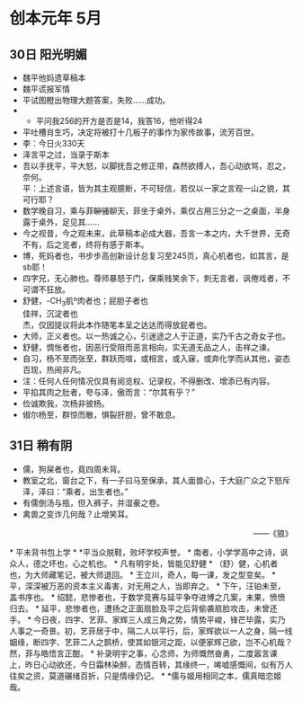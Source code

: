 # 创本元年 5月

## 30日 阳光明媚
* 魏平他妈遗草稿本
* 魏平谎报军情
* 平试图瞪出物理大题答案，失败……成功。
* * 平问我256的开方是否是14，我答16，他听得24
* 平吐槽肖生巧，决定将被打十几板子的事作为家传故事，流芳百世。
* 李：今日火330天
* 泽言平之过，当录于斯本
* 吾以手抚平，平大怒，以脚抚吾之修正带，森然欲搏人，吾心动欲骂，忍之，奈何。  
平：上述言语，皆为其主观臆断，不可轻信，若仅以一家之言观一山之貌，其可行耶？
* 数学晚自习，乘与菲<del>聊骚</del>聊天，菲坐于桌外，乘仅占用三分之一之桌面，半身露于桌外，足见其……
* 今之视昔，今之观未来，此草稿本必成大器，吾言一本之内，大千世界，无奇不有，后之览者，终将有感于斯本。
* 博，死妈者也，书步步高创新设计总复习至245页，真心机者也，如其言，是sb耶！
* 四字兄，无心肺也。尊师暴怒于门，保乘贱笑余下，刺无言者，讽倦戏者，不可谓不狂放。
* 舒健，-CH<sub>3</sub>肌º肉者也；屁胆子者也    
  佳祥，沉淀者也    
  杰，仅因提议将此本作随笔本呈之达达而得放屁者也。
* 大师，正义者也。以一热诚之心，引迷途之人于正道，实乃千古之奇女子也。
* 舒健，惆怅者也，因恶行受阻而恶言相向，实无道无品之人，击祥之谏。
* 自习，杨不至而张至，群跃而喧，或相言，或入寐，或弃化学而从其他，姿态百现，热闹非凡。
* 注：任何人任何情况仅具有阅览权、记录权，不得删改、增添已有内容。
* 平掐其肉之肚者，夸与泽，傲而言：“尔其有乎？”
* 俭诚欺我，次杨非彼杨。
* 俶尔杨至，群惊而散，惧裂肝胆，曾不敢息。

## 31日 稍有阴
* 儒，狗屎者也，竟四周未背。
* 教室之北，窗台之下，有一子曰马至保承，其人面兽心，于大庭广众之下怒斥泽，泽曰：“乘者，出生者也。”
* 有儒倒汤与瓶，但入裤子，并湿豪之卷。
* 禽兽之变诈几何哉？止增笑耳。  
 <p style="text-align:right"> ——《狼》</p>
* 平未背书包上学
* *平当众脱鞋，败坏学校声誉。
* 南者，小学学高中之诗，讽众人，德之坏也，心之机也。
* 凡有明宇处，皆能见舒健
* （舒）健，心机者也，为大师藏笔记，被大师退回。
* 王立川，奇人，每一课，发之型变矣。
* 平，深深被万恶的资本主义毒害，对无用之人，当即弃之。
* 下午，汪铂未至，盖书序也。
* 绍懿，悲惨者也，于数学竞赛与延平争夺进博之几案，未果，愤愤归去。
* 延平，悲惨者也，遭扬之正面扇脸及平之后背偷袭扇脸攻击，未曾还手。
* 今日夜，四字、艺菲、家辉三人成三角之势，情势平峻，锋芒毕露，实乃人事之一奇景。初，艺菲居于中，隔二人以平行，后，家辉欲以一人之身，隔一线姻缘，断四字、艺菲二人之鹊桥，使其如银河之距，以便家辉己欲，岂不心机哉？    
然，菲与皓悟言正酣。
* 补录明宇之事，心念师，为师慨然奋勇，二度嚣言课上，昨日心动欲还，今日霜林染醉，态情百转，其缘终一，唏嘘感慨间，似有万人往矣之资，莫道碾绪百折，只是情缘仍记。
* *儒与姬用相同之本，儒真暗恋姬哉。
